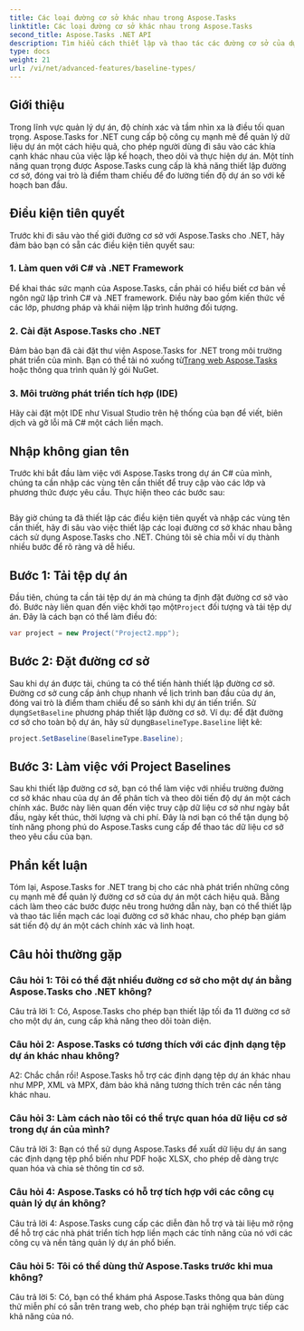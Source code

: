 ```yaml
---
title: Các loại đường cơ sở khác nhau trong Aspose.Tasks
linktitle: Các loại đường cơ sở khác nhau trong Aspose.Tasks
second_title: Aspose.Tasks .NET API
description: Tìm hiểu cách thiết lập và thao tác các đường cơ sở của dự án một cách hiệu quả bằng cách sử dụng Aspose.Tasks cho .NET.
type: docs
weight: 21
url: /vi/net/advanced-features/baseline-types/
---
```

## Giới thiệu

Trong lĩnh vực quản lý dự án, độ chính xác và tầm nhìn xa là điều tối quan trọng. Aspose.Tasks for .NET cung cấp bộ công cụ mạnh mẽ để quản lý dữ liệu dự án một cách hiệu quả, cho phép người dùng đi sâu vào các khía cạnh khác nhau của việc lập kế hoạch, theo dõi và thực hiện dự án. Một tính năng quan trọng được Aspose.Tasks cung cấp là khả năng thiết lập đường cơ sở, đóng vai trò là điểm tham chiếu để đo lường tiến độ dự án so với kế hoạch ban đầu.

## Điều kiện tiên quyết

Trước khi đi sâu vào thế giới đường cơ sở với Aspose.Tasks cho .NET, hãy đảm bảo bạn có sẵn các điều kiện tiên quyết sau:

### 1. Làm quen với C# và .NET Framework

Để khai thác sức mạnh của Aspose.Tasks, cần phải có hiểu biết cơ bản về ngôn ngữ lập trình C# và .NET framework. Điều này bao gồm kiến thức về các lớp, phương pháp và khái niệm lập trình hướng đối tượng.

### 2. Cài đặt Aspose.Tasks cho .NET

Đảm bảo bạn đã cài đặt thư viện Aspose.Tasks for .NET trong môi trường phát triển của mình. Bạn có thể tải nó xuống từ[Trang web Aspose.Tasks](https://releases.aspose.com/tasks/net/) hoặc thông qua trình quản lý gói NuGet.

### 3. Môi trường phát triển tích hợp (IDE)

Hãy cài đặt một IDE như Visual Studio trên hệ thống của bạn để viết, biên dịch và gỡ lỗi mã C# một cách liền mạch.

## Nhập không gian tên

Trước khi bắt đầu làm việc với Aspose.Tasks trong dự án C# của mình, chúng ta cần nhập các vùng tên cần thiết để truy cập vào các lớp và phương thức được yêu cầu. Thực hiện theo các bước sau:

```csharp

```

Bây giờ chúng ta đã thiết lập các điều kiện tiên quyết và nhập các vùng tên cần thiết, hãy đi sâu vào việc thiết lập các loại đường cơ sở khác nhau bằng cách sử dụng Aspose.Tasks cho .NET. Chúng tôi sẽ chia mỗi ví dụ thành nhiều bước để rõ ràng và dễ hiểu.

## Bước 1: Tải tệp dự án

 Đầu tiên, chúng ta cần tải tệp dự án mà chúng ta định đặt đường cơ sở vào đó. Bước này liên quan đến việc khởi tạo một`Project` đối tượng và tải tệp dự án. Đây là cách bạn có thể làm điều đó:

```csharp
var project = new Project("Project2.mpp");
```

## Bước 2: Đặt đường cơ sở

Sau khi dự án được tải, chúng ta có thể tiến hành thiết lập đường cơ sở. Đường cơ sở cung cấp ảnh chụp nhanh về lịch trình ban đầu của dự án, đóng vai trò là điểm tham chiếu để so sánh khi dự án tiến triển. Sử dụng`SetBaseline` phương pháp thiết lập đường cơ sở. Ví dụ: để đặt đường cơ sở cho toàn bộ dự án, hãy sử dụng`BaselineType.Baseline` liệt kê:

```csharp
project.SetBaseline(BaselineType.Baseline);
```

## Bước 3: Làm việc với Project Baselines

Sau khi thiết lập đường cơ sở, bạn có thể làm việc với nhiều trường đường cơ sở khác nhau của dự án để phân tích và theo dõi tiến độ dự án một cách chính xác. Bước này liên quan đến việc truy cập dữ liệu cơ sở như ngày bắt đầu, ngày kết thúc, thời lượng và chi phí. Đây là nơi bạn có thể tận dụng bộ tính năng phong phú do Aspose.Tasks cung cấp để thao tác dữ liệu cơ sở theo yêu cầu của bạn.

## Phần kết luận

Tóm lại, Aspose.Tasks for .NET trang bị cho các nhà phát triển những công cụ mạnh mẽ để quản lý đường cơ sở của dự án một cách hiệu quả. Bằng cách làm theo các bước được nêu trong hướng dẫn này, bạn có thể thiết lập và thao tác liền mạch các loại đường cơ sở khác nhau, cho phép bạn giám sát tiến độ dự án một cách chính xác và linh hoạt.

## Câu hỏi thường gặp

### Câu hỏi 1: Tôi có thể đặt nhiều đường cơ sở cho một dự án bằng Aspose.Tasks cho .NET không?

Câu trả lời 1: Có, Aspose.Tasks cho phép bạn thiết lập tối đa 11 đường cơ sở cho một dự án, cung cấp khả năng theo dõi toàn diện.

### Câu hỏi 2: Aspose.Tasks có tương thích với các định dạng tệp dự án khác nhau không?

A2: Chắc chắn rồi! Aspose.Tasks hỗ trợ các định dạng tệp dự án khác nhau như MPP, XML và MPX, đảm bảo khả năng tương thích trên các nền tảng khác nhau.

### Câu hỏi 3: Làm cách nào tôi có thể trực quan hóa dữ liệu cơ sở trong dự án của mình?

Câu trả lời 3: Bạn có thể sử dụng Aspose.Tasks để xuất dữ liệu dự án sang các định dạng tệp phổ biến như PDF hoặc XLSX, cho phép dễ dàng trực quan hóa và chia sẻ thông tin cơ sở.

### Câu hỏi 4: Aspose.Tasks có hỗ trợ tích hợp với các công cụ quản lý dự án không?

Câu trả lời 4: Aspose.Tasks cung cấp các diễn đàn hỗ trợ và tài liệu mở rộng để hỗ trợ các nhà phát triển tích hợp liền mạch các tính năng của nó với các công cụ và nền tảng quản lý dự án phổ biến.

### Câu hỏi 5: Tôi có thể dùng thử Aspose.Tasks trước khi mua không?

Câu trả lời 5: Có, bạn có thể khám phá Aspose.Tasks thông qua bản dùng thử miễn phí có sẵn trên trang web, cho phép bạn trải nghiệm trực tiếp các khả năng của nó.